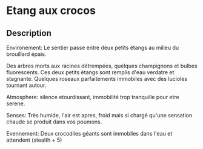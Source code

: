 # Etang aux crocos

## Description

Environement:
Le sentier passe entre deux petits étangs au milieu du brouillard épais.

Des arbres morts aux racines détrempées,  quelques champignons et bulbes fluorescents. 
Ces deux petits étangs sont remplis d'eau verdatre et stagnante. Quelques roseaux parfaitements immobiles avec des lucioles tournant autour.

Atmosphere:
silence etourdissant, immobilité trop tranquille pour etre serene.

Senses:
Très humide, l'air est apres, froid mais si chargé qu'une sensation chaude se produit dans vos poumons.

Evennement:
Deux crocodiles géants sont immobiles dans l'eau et attendent (stealth + 5)


